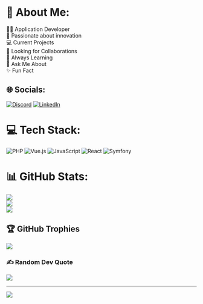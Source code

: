 # 💫 About Me:
👨‍💻 Application Developer  <br>💖 Passionate about innovation  <br>💻 Current Projects  <br>🤝 Looking for Collaborations  <br>🌱 Always Learning  <br>📩 Ask Me About  <br>✨ Fun Fact  


## 🌐 Socials:
[![Discord](https://img.shields.io/badge/Discord-%237289DA.svg?logo=discord&logoColor=white)](https://discord.gg/https://discord.gg/Dk83U3Uu) [![LinkedIn](https://img.shields.io/badge/LinkedIn-%230077B5.svg?logo=linkedin&logoColor=white)](https://linkedin.com/in/https://www.linkedin.com/in/rakibe-aboudou-69b304220/) 

# 💻 Tech Stack:
![PHP](https://img.shields.io/badge/php-%23777BB4.svg?style=for-the-badge&logo=php&logoColor=white) ![Vue.js](https://img.shields.io/badge/vue.js-%2335495e.svg?style=for-the-badge&logo=vuedotjs&logoColor=%234FC08D) ![JavaScript](https://img.shields.io/badge/javascript-%23323330.svg?style=for-the-badge&logo=javascript&logoColor=%23F7DF1E) ![React](https://img.shields.io/badge/react-%2320232a.svg?style=for-the-badge&logo=react&logoColor=%2361DAFB) ![Symfony](https://img.shields.io/badge/symfony-%23000000.svg?style=for-the-badge&logo=symfony&logoColor=white)
# 📊 GitHub Stats:
![](https://github-readme-stats.vercel.app/api?username=Abdel229&theme=dark&hide_border=false&include_all_commits=true&count_private=true)<br/>
![](https://github-readme-streak-stats.herokuapp.com/?user=Abdel229&theme=dark&hide_border=false)<br/>
![](https://github-readme-stats.vercel.app/api/top-langs/?username=Abdel229&theme=dark&hide_border=false&include_all_commits=true&count_private=true&layout=compact)

## 🏆 GitHub Trophies
![](https://github-profile-trophy.vercel.app/?username=Abdel229&theme=radical&no-frame=false&no-bg=false&margin-w=4)

### ✍️ Random Dev Quote
![](https://quotes-github-readme.vercel.app/api?type=horizontal&theme=radical)

---
[![](https://visitcount.itsvg.in/api?id=Abdel229&icon=2&color=0)](https://visitcount.itsvg.in)

<!-- Proudly created with GPRM ( https://gprm.itsvg.in ) -->
